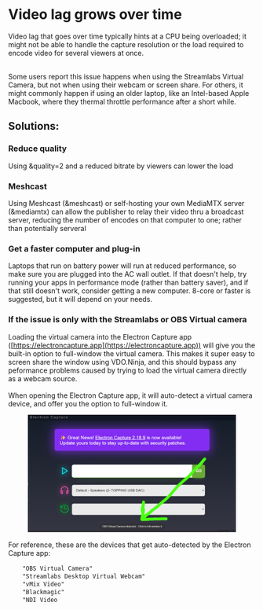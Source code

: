 # Video lag grows over time

Video lag that goes over time typically hints at a CPU being overloaded; it might not be able to handle the capture resolution or the load required to encode video for several viewers at once.

\
Some users report this issue happens when using the Streamlabs Virtual Camera, but not when using their webcam or screen share. For others, it might commonly happen if using an older laptop, like an Intel-based Apple Macbook, where they thermal throttle performance after a short while.

## Solutions:

### Reduce quality

Using \&quality=2 and a reduced bitrate by viewers can lower the load

### Meshcast

Using Meshcast (\&meshcast) or self-hosting your own MediaMTX server (\&mediamtx) can allow the publisher to relay their video thru a broadcast server, reducing the number of encodes on that computer to one; rather than potentially serveral

### Get a faster computer and plug-in

Laptops that run on battery power will run at reduced performance, so make sure you are plugged into the AC wall outlet. If that doesn't help, try running your apps in performance mode (rather than battery saver), and if that still doesn't work, consider getting a new computer.  8-core or faster is suggested, but it will depend on your needs.

### If the issue is only with the Streamlabs or OBS Virtual camera

Loading the virtual camera into the Electron Capture app ([https://electroncapture.app](https://electroncapture.app)) will give you the built-in option to full-window the virtual camera. This makes it super easy to screen share the window using VDO.Ninja, and this should bypass any peformance problems caused by trying to load the virtual camera directly as a webcam source.\
\
When opening the Electron Capture app, it will auto-detect a virtual camera device, and offer you the option to full-window it.

<figure><img src="../.gitbook/assets/image (1) (1).png" alt=""><figcaption></figcaption></figure>

For reference, these are the devices that get auto-detected by the Electron Capture app:

```
    "OBS Virtual Camera"
    "Streamlabs Desktop Virtual Webcam"
    "vMix Video"
    "Blackmagic"
    "NDI Video
```

